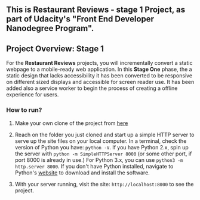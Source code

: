 ## This is **Restaurant Reviews - stage 1**  Project, as part of Udacity's "Front End Developer Nanodegree Program".

## Project Overview: Stage 1

For the **Restaurant Reviews** projects, you will incrementally convert a static webpage to a mobile-ready web application. In this **Stage One** phase, the a static design that lacks accessibility it has been converted to be responsive on different sized displays and accessible for screen reader use. It has been added also a service worker to begin the process of creating a offline experience for users.


### How to run?

1. Make your own clone of the project from [here](https://github.com/riccio85/fend-mws-restaurant-review-stage1.git.)

1. Reach on the folder you just cloned and start up a simple HTTP server to serve up the site files on your local computer. In a terminal, check the version of Python you have: `python -V`. If you have Python 2.x, spin up the server with `python -m SimpleHTTPServer 8000` (or some other port, if port 8000 is already in use.) For Python 3.x, you can use `python3 -m http.server 8000`. If you don't have Python installed, navigate to Python's [website](https://www.python.org/) to download and install the software.

2. With your server running, visit the site: `http://localhost:8000` to see the project.
